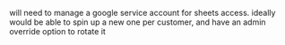 will need to manage a google service account for sheets access. ideally would be able to spin up a new one per customer, and have an admin override option to rotate it
